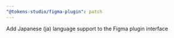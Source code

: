 ```yaml
---
"@tokens-studio/figma-plugin": patch
---
```


Add Japanese (ja) language support to the Figma plugin interface